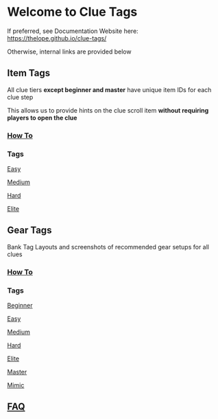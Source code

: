 # Welcome to Clue Tags

If preferred, see Documentation Website here: https://thelope.github.io/clue-tags/

Otherwise, internal links are provided below

## Item Tags

All clue tiers **except beginner and master** have unique item IDs for each clue step

This allows us to provide hints on the clue scroll item **without requiring players to open the clue**

### [How To](docs/items/index.md)

### Tags

[Easy](tags/easy/item.yml)

[Medium](tags/medium/item.yml)

[Hard](tags/hard/item.yml)

[Elite](tags/elite/item.yml)

## Gear Tags

Bank Tag Layouts and screenshots of recommended gear setups for all clues

### [How To](docs/gear/index.md)

### Tags

[Beginner](tags/beginner/bank.txt)

[Easy](tags/easy/bank.txt)

[Medium](tags/medium/bank.txt)

[Hard](tags/hard/bank.txt)

[Elite](tags/elite/bank.txt)

[Master](tags/master/bank.txt)

[Mimic](tags/mimic/bank.txt)

## [FAQ](docs/faq.md)